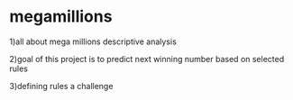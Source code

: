 # megamillions
1)all about mega millions descriptive analysis

2)goal of this project is to predict next winning number based on selected rules

3)defining rules a challenge
